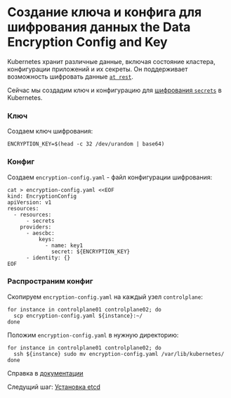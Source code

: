 # Создание ключа и конфига для шифрования данных the Data Encryption Config and Key

Kubernetes хранит различные данные, включая состояние кластера, конфигурации приложений и их секреты. Он поддерживает возможность шифровать данные [`at rest`](https://kubernetes.io/docs/tasks/administer-cluster/encrypt-data).

Сейчас мы создадим ключ и конфигурацию для [шифрования `secrets`](https://kubernetes.io/docs/tasks/administer-cluster/encrypt-data/#understanding-the-encryption-at-rest-configuration) в Kubernetes.

### Ключ

Создаем ключ шифрования:

```
ENCRYPTION_KEY=$(head -c 32 /dev/urandom | base64)
```

### Конфиг

Создаем `encryption-config.yaml` - файл конфигурации шифрования:

```
cat > encryption-config.yaml <<EOF
kind: EncryptionConfig
apiVersion: v1
resources:
  - resources:
      - secrets
    providers:
      - aescbc:
          keys:
            - name: key1
              secret: ${ENCRYPTION_KEY}
      - identity: {}
EOF
```

### Распространим конфиг

Скопируем `encryption-config.yaml` на каждый узел `controlplane`:

```
for instance in controlplane01 controlplane02; do
  scp encryption-config.yaml ${instance}:~/
done
```

Положим `encryption-config.yaml` в нужную директорию:

```
for instance in controlplane01 controlplane02; do
  ssh ${instance} sudo mv encryption-config.yaml /var/lib/kubernetes/
done
```

Справка в [документации](https://kubernetes.io/docs/tasks/administer-cluster/encrypt-data/#encrypting-your-data)

Следущий шаг: [Установка etcd](06.md)
